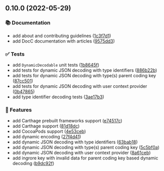 ## 0.10.0 (2022-05-29)


### 📚 Documentation

* add about and contributing guidelines ([1c3f7d1](https://github.com/SwiftyLab/DynamicCodableKit/commit/1c3f7d12132eaa634b44076118f9989e0c7d144a))
* add DocC documentation with articles ([9575dd3](https://github.com/SwiftyLab/DynamicCodableKit/commit/9575dd32f56bae8b2e5a6bb6c02fc4555fb654b0))


### ✅ Tests

* add `DynamicDecodable` unit tests ([1b8645f](https://github.com/SwiftyLab/DynamicCodableKit/commit/1b8645f1f2118b875d6a815b540fcab372f067fa))
* add tests for dynamic JSON decoding with type identifiers ([886b22b](https://github.com/SwiftyLab/DynamicCodableKit/commit/886b22b209abbdcd939a3a919169bc0b468ee7f4))
* add tests for dynamic JSON decoding with type(s) parent coding key ([87cc501](https://github.com/SwiftyLab/DynamicCodableKit/commit/87cc5019a899306183412e95e7c7dd336274508f))
* add tests for dynamic JSON decoding with user context provider ([0b47865](https://github.com/SwiftyLab/DynamicCodableKit/commit/0b47865ce927ba5979a40d4eb1ea3cadedc137f4))
* add type identifier decoding tests ([3ae17b3](https://github.com/SwiftyLab/DynamicCodableKit/commit/3ae17b37997167ec03bc64868a50c6d676fca83e))


### 🚀 Features

* add Carthage prebuilt frameworks support ([e74517c](https://github.com/SwiftyLab/DynamicCodableKit/commit/e74517c0b5cdbd3cdfc82f70efdcd65afac85445))
* add Carthage support ([81d18dc](https://github.com/SwiftyLab/DynamicCodableKit/commit/81d18dcb0a8dcbc18469cb3527ad834c8b17d5a0))
* add CocoaPods support ([4e53ceb](https://github.com/SwiftyLab/DynamicCodableKit/commit/4e53ceb853542deae30446fc48ed29a6d134ed4c))
* add dynamic encoding ([27f4d41](https://github.com/SwiftyLab/DynamicCodableKit/commit/27f4d418d117fea6f50e494a8e138fd97854bed4))
* add dynamic JSON decoding with type identifiers ([63bab18](https://github.com/SwiftyLab/DynamicCodableKit/commit/63bab18f80d087d9538c17b4dd8189a7fef5a6c6))
* add dynamic JSON decoding with type(s) parent coding key ([5c5bf0a](https://github.com/SwiftyLab/DynamicCodableKit/commit/5c5bf0a2567ad21927ea7a6a2cb4bfa1ab5ed2da))
* add dynamic JSON decoding with user context provider ([8a61ceb](https://github.com/SwiftyLab/DynamicCodableKit/commit/8a61cebe6727159e88829e0b2f41bc521d3614ce))
* add ingrore key with invalid data for parent coding key based dynamic decoding ([b9dc92f](https://github.com/SwiftyLab/DynamicCodableKit/commit/b9dc92f90ed10287e712aed09c192b8fea7ab54e))

